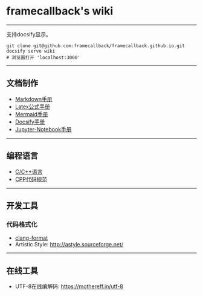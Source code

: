 # framecallback's wiki

---

支持docsify显示。
```shell
git clone git@github.com:framecallback/framecallback.github.io.git
docsify serve wiki
# 浏览器打开 'localhost:3000'
```

---

## 文档制作
* [Markdown手册](make_docs/markdown_manual.md)
* [Latex公式手册](make_docs/latex_formula_manual.md)
* [Mermaid手册](make_docs/mermaid_manual.md)
* [Docsify手册](make_docs/docsify_manual.md)
* [Jupyter-Notebook手册](make_docs/jupyter_notebook_manual.md)

---

## 编程语言
* [C/C++语言](language/cpp_language.md)
* [CPP代码规范](language/cpp_coding_style.md)

---

## 开发工具

### 代码格式化
* [clang-format](dev_tools/clang_format_manual.md)
* Artistic Style: http://astyle.sourceforge.net/

---

## 在线工具
* UTF-8在线编解码: https://mothereff.in/utf-8
